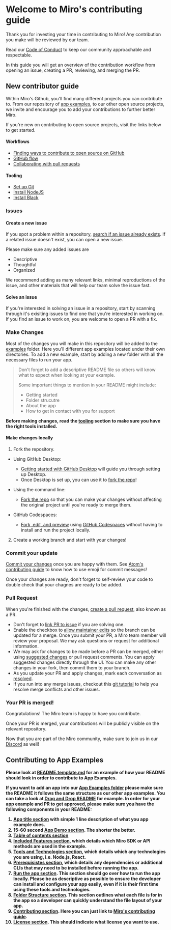 # Welcome to Miro's contributing guide

Thank you for investing your time in contributing to Miro! Any contribution you make will be reviewed by our team.

Read our [Code of Conduct](./CODE_OF_CONDUCT.md) to keep our community approachable and respectable.

In this guide you will get an overview of the contribution workflow from opening an issue, creating a PR, reviewing, and merging the PR.

## New contributor guide

Within Miro's Github, you'll find many different projects you can contribute to. From our repository of [app examples](https://github.com/miroapp/app-examples), to our other open source projects, we invite and encourage you to add your contributions to further better Miro.

If you're new on contributing to open source projects, visit the links below to get started.

#### Workflows

- [Finding ways to contribute to open source on GitHub](https://docs.github.com/en/get-started/exploring-projects-on-github/finding-ways-to-contribute-to-open-source-on-github)
- [GitHub flow](https://docs.github.com/en/get-started/quickstart/github-flow)
- [Collaborating with pull requests](https://docs.github.com/en/github/collaborating-with-pull-requests)

#### Tooling

- [Set up Git](https://docs.github.com/en/get-started/quickstart/set-up-git)
- [Install NodeJS](https://nodejs.org/en/download/)
- [Install Black](https://black.readthedocs.io/en/stable/)

### Issues

#### Create a new issue

If you spot a problem within a repository, [search if an issue already exists](https://docs.github.com/en/github/searching-for-information-on-github/searching-on-github/searching-issues-and-pull-requests#search-by-the-title-body-or-comments). If a related issue doesn't exist, you can open a new issue.

Please make sure any added issues are

- Descriptive
- Thoughtful
- Organized

We recommend adding as many relevant links, minimal reproductions of the issue, and other materials that will help our team solve the issue fast.

#### Solve an issue

If you're interested in solving an issue in a repository, start by scanning through it's exisiting issues to find one that you're interested in working on. If you find an issue to work on, you are welcome to open a PR with a fix.

### Make Changes

Most of the changes you will make in this repository will be added to the [examples](/examples/) folder. Here you'll different app examples located under their own directories. To add a new example, start by adding a new folder with all the necessary files to run your app.

> Don't forget to add a descriptive README file so others will know what to expect when looking at your example.
>
> Some important things to mention in your README might include:
>
> - Getting started
> - Folder strucutre
> - About the app
> - How to get in contact with you for support

**Before making changes, read the [tooling](#tooling) section to make sure you have the right tools installed.**

#### Make changes locally

1. Fork the repository.

- Using GitHub Desktop:

  - [Getting started with GitHub Desktop](https://docs.github.com/en/desktop/installing-and-configuring-github-desktop/getting-started-with-github-desktop) will guide you through setting up Desktop.
  - Once Desktop is set up, you can use it to [fork the repo](https://docs.github.com/en/desktop/contributing-and-collaborating-using-github-desktop/cloning-and-forking-repositories-from-github-desktop)!

- Using the command line:

  - [Fork the repo](https://docs.github.com/en/github/getting-started-with-github/fork-a-repo#fork-an-example-repository) so that you can make your changes without affecting the original project until you're ready to merge them.

- GitHub Codespaces:
  - [Fork, edit, and preview](https://docs.github.com/en/free-pro-team@latest/github/developing-online-with-codespaces/creating-a-codespace) using [GitHub Codespaces](https://github.com/features/codespaces) without having to install and run the project locally.

2. Create a working branch and start with your changes!

### Commit your update

[Commit your changes](https://github.com/git-guides/git-commit) once you are happy with them. See [Atom's contributing guide](https://github.com/atom/atom/blob/master/CONTRIBUTING.md#git-commit-messages) to know how to use emoji for commit messages!

Once your changes are ready, don't forget to self-review your code to double check that your chagnes are ready to be added.

### Pull Request

When you're finished with the changes, [create a pull request](https://docs.github.com/en/pull-requests/collaborating-with-pull-requests/proposing-changes-to-your-work-with-pull-requests/creating-a-pull-request), also known as a PR.

- Don't forget to [link PR to issue](https://docs.github.com/en/issues/tracking-your-work-with-issues/linking-a-pull-request-to-an-issue) if you are solving one.
- Enable the checkbox to [allow maintainer edits](https://docs.github.com/en/github/collaborating-with-issues-and-pull-requests/allowing-changes-to-a-pull-request-branch-created-from-a-fork) so the branch can be updated for a merge.
  Once you submit your PR, a Miro team member will review your proposal. We may ask questions or request for additional information.
- We may ask for changes to be made before a PR can be merged, either using [suggested changes](https://docs.github.com/en/github/collaborating-with-issues-and-pull-requests/incorporating-feedback-in-your-pull-request) or pull request comments. You can apply suggested changes directly through the UI. You can make any other changes in your fork, then commit them to your branch.
- As you update your PR and apply changes, mark each conversation as [resolved](https://docs.github.com/en/github/collaborating-with-issues-and-pull-requests/commenting-on-a-pull-request#resolving-conversations).
- If you run into any merge issues, checkout this [git tutorial](https://lab.github.com/githubtraining/managing-merge-conflicts) to help you resolve merge conflicts and other issues.

### Your PR is merged!

Congratulations! The Miro team is happy to have you contribute.

Once your PR is merged, your contributions will be publicly visible on the relevant repository.

Now that you are part of the Miro community, make sure to join us in our [Discord](https://bit.ly/miro-developers) as well!

## Contributing to App Examples

<b>Please look at [README.template.md](https://github.com/miroapp/app-examples/README.template.md)<b> for an example of
how your README should look in order to contribute to App Examples.

If you want to add an app into our [App Examples folder](https://github.com/miroapp/app-examples/tree/main/examples) please
<b>make sure the README it follows the same structure as our other app examples</b>. You can take a look at [Drag and Drop
README](https://github.com/miroapp/app-examples/tree/main/examples/drag-and-drop) for example. In order for your app
example and PR to get approved, please make sure you have the following components in your README:

1. [App title section](https://github.com/miroapp/app-examples/tree/main/examples/drag-and-drop#miro-drag-and-drop-app) with simple 1 line description of what you app example does.
2. 15-60 second [App Demo section](https://github.com/miroapp/app-examples/tree/main/examples/drag-and-drop#-app-demo). The shorter the better.
3. [Table of contents section](https://github.com/miroapp/app-examples/tree/main/examples/drag-and-drop#-table-of-contents)
4. [Included Features section](https://github.com/miroapp/app-examples/tree/main/examples/drag-and-drop#%EF%B8%8F-included-features-), which details which Miro SDK or API methods are used in the example.
5. [Tools and Technologies section](https://github.com/miroapp/app-examples/tree/main/examples/drag-and-drop#%EF%B8%8F-tools-and-technologies-), which details which any technologies you are using, i.e. Node.js, React.
6. [Prerequisistes section](https://github.com/miroapp/app-examples/tree/main/examples/drag-and-drop#-prerequisites-), which details any dependencies or additional CLIs that may need to be installed before running the app.
7. [Run the app section](https://github.com/miroapp/app-examples/tree/main/examples/drag-and-drop#%EF%B8%8F-run-the-app-locally-). This section should go over how to run the app locally. Please be as descriptive as possible to ensure the developer can install
   and configure your app easily, even if it is their first time using these tools and technologies.
8. [Folder Structure section](https://github.com/miroapp/app-examples/tree/main/examples/drag-and-drop#%EF%B8%8F-folder-structure-). This section outlines what each file is for in the app so a developer can quickly
   understand the file layout of your app.
9. [Contributing section](https://github.com/miroapp/app-examples/tree/main/examples/drag-and-drop#-contributing-). Here you
   can just link to [Miro's contributing guide](https://github.com/miroapp/app-examples/blob/main/CONTRIBUTING.md).
10. [License section](https://github.com/miroapp/app-examples/tree/main/examples/drag-and-drop#-license-). This should
    indicate what license you want to use.
